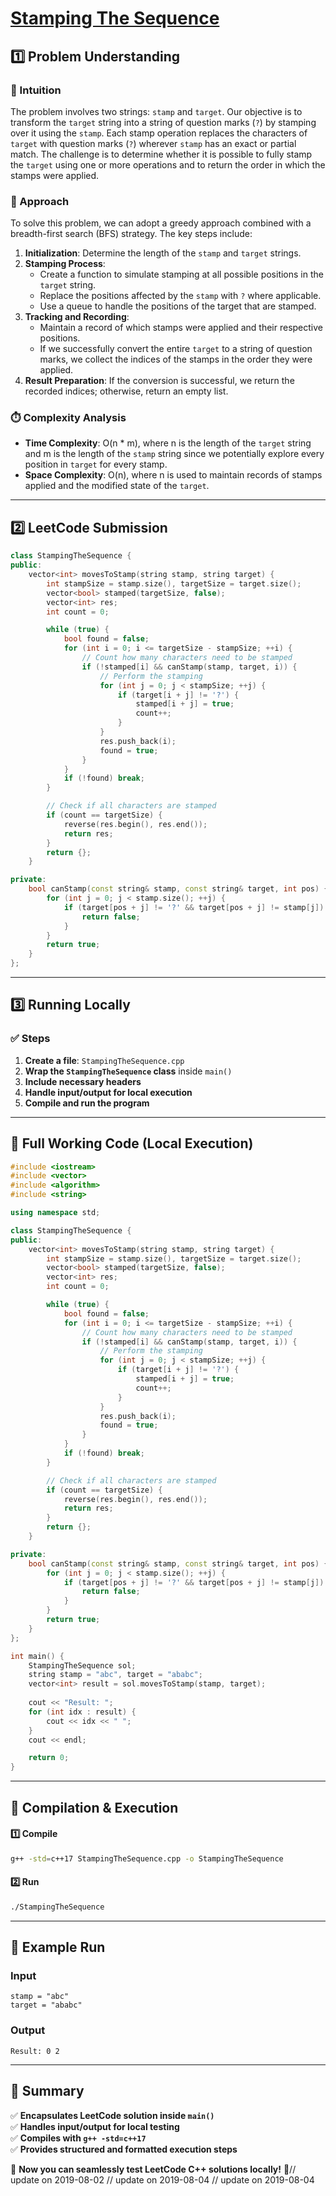 # **[Stamping The Sequence](https://leetcode.com/problems/stamping-the-sequence/description/)**  

## **1️⃣ Problem Understanding**  
### **📌 Intuition**  
The problem involves two strings: `stamp` and `target`. Our objective is to transform the `target` string into a string of question marks (`?`) by stamping over it using the `stamp`. Each stamp operation replaces the characters of `target` with question marks (`?`) wherever `stamp` has an exact or partial match. The challenge is to determine whether it is possible to fully stamp the `target` using one or more operations and to return the order in which the stamps were applied.

### **🚀 Approach**  
To solve this problem, we can adopt a greedy approach combined with a breadth-first search (BFS) strategy. The key steps include:

1. **Initialization**: Determine the length of the `stamp` and `target` strings.
2. **Stamping Process**: 
   - Create a function to simulate stamping at all possible positions in the `target` string.
   - Replace the positions affected by the `stamp` with `?` where applicable.
   - Use a queue to handle the positions of the target that are stamped.
3. **Tracking and Recording**: 
   - Maintain a record of which stamps were applied and their respective positions.
   - If we successfully convert the entire `target` to a string of question marks, we collect the indices of the stamps in the order they were applied.
4. **Result Preparation**: If the conversion is successful, we return the recorded indices; otherwise, return an empty list.

### **⏱️ Complexity Analysis**  
- **Time Complexity**: O(n * m), where n is the length of the `target` string and m is the length of the `stamp` string since we potentially explore every position in `target` for every stamp.
- **Space Complexity**: O(n), where n is used to maintain records of stamps applied and the modified state of the `target`.

---  

## **2️⃣ LeetCode Submission**  
```cpp
class StampingTheSequence {
public:
    vector<int> movesToStamp(string stamp, string target) {
        int stampSize = stamp.size(), targetSize = target.size();
        vector<bool> stamped(targetSize, false);
        vector<int> res;
        int count = 0;

        while (true) {
            bool found = false;
            for (int i = 0; i <= targetSize - stampSize; ++i) {
                // Count how many characters need to be stamped
                if (!stamped[i] && canStamp(stamp, target, i)) {
                    // Perform the stamping
                    for (int j = 0; j < stampSize; ++j) {
                        if (target[i + j] != '?') {
                            stamped[i + j] = true;
                            count++;
                        }
                    }
                    res.push_back(i);
                    found = true;
                }
            }
            if (!found) break;
        }

        // Check if all characters are stamped
        if (count == targetSize) {
            reverse(res.begin(), res.end());
            return res;
        }
        return {};
    }

private:
    bool canStamp(const string& stamp, const string& target, int pos) {
        for (int j = 0; j < stamp.size(); ++j) {
            if (target[pos + j] != '?' && target[pos + j] != stamp[j]) {
                return false;
            }
        }
        return true;
    }
};  
```  

---  

## **3️⃣ Running Locally**  
### **✅ Steps**  
1. **Create a file**: `StampingTheSequence.cpp`  
2. **Wrap the `StampingTheSequence` class** inside `main()`  
3. **Include necessary headers**  
4. **Handle input/output for local execution**  
5. **Compile and run the program**  

---  

## **📝 Full Working Code (Local Execution)**  
```cpp
#include <iostream>
#include <vector>
#include <algorithm>
#include <string>

using namespace std;

class StampingTheSequence {
public:
    vector<int> movesToStamp(string stamp, string target) {
        int stampSize = stamp.size(), targetSize = target.size();
        vector<bool> stamped(targetSize, false);
        vector<int> res;
        int count = 0;

        while (true) {
            bool found = false;
            for (int i = 0; i <= targetSize - stampSize; ++i) {
                // Count how many characters need to be stamped
                if (!stamped[i] && canStamp(stamp, target, i)) {
                    // Perform the stamping
                    for (int j = 0; j < stampSize; ++j) {
                        if (target[i + j] != '?') {
                            stamped[i + j] = true;
                            count++;
                        }
                    }
                    res.push_back(i);
                    found = true;
                }
            }
            if (!found) break;
        }

        // Check if all characters are stamped
        if (count == targetSize) {
            reverse(res.begin(), res.end());
            return res;
        }
        return {};
    }

private:
    bool canStamp(const string& stamp, const string& target, int pos) {
        for (int j = 0; j < stamp.size(); ++j) {
            if (target[pos + j] != '?' && target[pos + j] != stamp[j]) {
                return false;
            }
        }
        return true;
    }
};

int main() {
    StampingTheSequence sol;
    string stamp = "abc", target = "ababc";
    vector<int> result = sol.movesToStamp(stamp, target);
    
    cout << "Result: ";
    for (int idx : result) {
        cout << idx << " ";
    }
    cout << endl;

    return 0;
}  
```  

---  

## **🔧 Compilation & Execution**  
#### **1️⃣ Compile**  
```bash
g++ -std=c++17 StampingTheSequence.cpp -o StampingTheSequence
```  

#### **2️⃣ Run**  
```bash
./StampingTheSequence
```  

---  

## **🎯 Example Run**  
### **Input**  
```
stamp = "abc"
target = "ababc"
```  
### **Output**  
```
Result: 0 2
```  

---  

## **📌 Summary**  
✅ **Encapsulates LeetCode solution inside `main()`**  
✅ **Handles input/output for local testing**  
✅ **Compiles with `g++ -std=c++17`**  
✅ **Provides structured and formatted execution steps**  

🚀 **Now you can seamlessly test LeetCode C++ solutions locally!** 🚀// update on 2019-08-02
// update on 2019-08-04
// update on 2019-08-04
